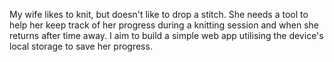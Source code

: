 My wife likes to knit, but doesn't like to drop a stitch. She needs a tool to help her keep track of her progress during a knitting session and when she returns after time away. I aim to build a simple web app utilising the device's local storage to save her progress.
